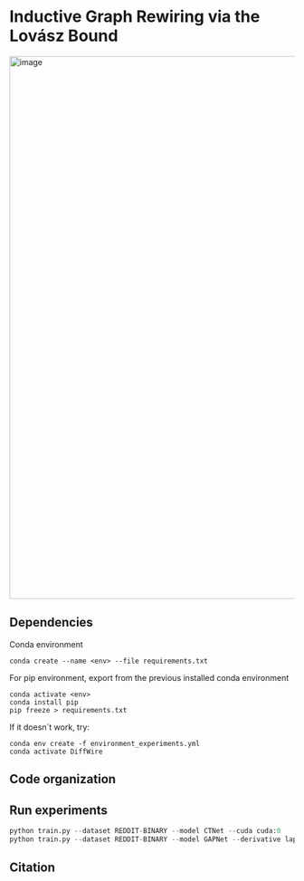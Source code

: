# Inductive Graph Rewiring via the Lovász Bound
<img width="959" alt="image" src="https://user-images.githubusercontent.com/60975511/169364961-50279da9-728c-4188-afde-d21fd5ef4d10.png">


## Dependencies

Conda environment
```
conda create --name <env> --file requirements.txt
```

For pip environment, export from the previous installed conda environment
```
conda activate <env>
conda install pip
pip freeze > requirements.txt
```
If it doesn´t work, try:
```
conda env create -f environment_experiments.yml
conda activate DiffWire
```
## Code organization


## Run experiments
```python
python train.py --dataset REDDIT-BINARY --model CTNet --cuda cuda:0
python train.py --dataset REDDIT-BINARY --model GAPNet --derivative laplacian --cuda cuda:0
```

## Citation

